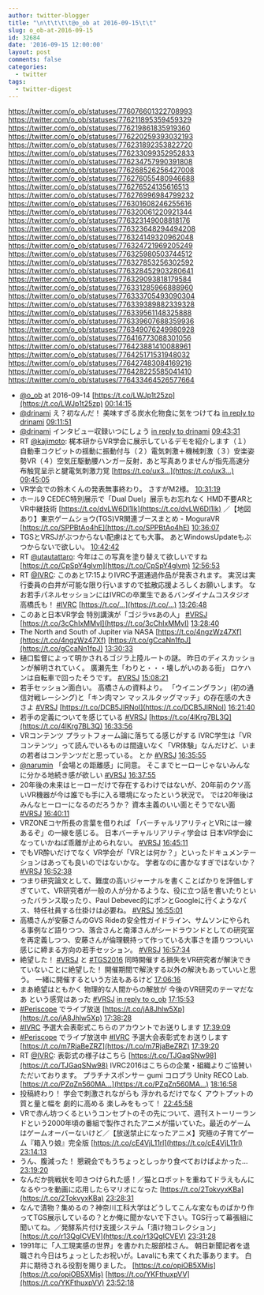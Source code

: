 ```yaml
---
author: twitter-blogger
title: "\n\t\t\t\t@o_ob at 2016-09-15\t\t"
slug: o_ob-at-2016-09-15
id: 32684
date: '2016-09-15 12:00:00'
layout: post
comments: false
categories:
  - twitter
tags:
  - twitter-digest
---
```


https://twitter.com/o_ob/statuses/776076601322708993 https://twitter.com/o_ob/statuses/776211895359459329 https://twitter.com/o_ob/statuses/776219861835919360 https://twitter.com/o_ob/statuses/776220259393032193 https://twitter.com/o_ob/statuses/776231892353822720 https://twitter.com/o_ob/statuses/776233099352952833 https://twitter.com/o_ob/statuses/776234757990391808 https://twitter.com/o_ob/statuses/776268526256427008 https://twitter.com/o_ob/statuses/776276055480946688 https://twitter.com/o_ob/statuses/776276524135616513 https://twitter.com/o_ob/statuses/776276996984799232 https://twitter.com/o_ob/statuses/776301608246255616 https://twitter.com/o_ob/statuses/776320061220921344 https://twitter.com/o_ob/statuses/776323149008818176 https://twitter.com/o_ob/statuses/776323648294494208 https://twitter.com/o_ob/statuses/776324149320962048 https://twitter.com/o_ob/statuses/776324721969205249 https://twitter.com/o_ob/statuses/776325980503744512 https://twitter.com/o_ob/statuses/776327853256302592 https://twitter.com/o_ob/statuses/776328452903280641 https://twitter.com/o_ob/statuses/776329093818179584 https://twitter.com/o_ob/statuses/776331285966888960 https://twitter.com/o_ob/statuses/776333705493090304 https://twitter.com/o_ob/statuses/776339389882339328 https://twitter.com/o_ob/statuses/776339561148325888 https://twitter.com/o_ob/statuses/776339607688359936 https://twitter.com/o_ob/statuses/776349076249980928 https://twitter.com/o_ob/statuses/776416773088301056 https://twitter.com/o_ob/statuses/776423881410088961 https://twitter.com/o_ob/statuses/776425171531948032 https://twitter.com/o_ob/statuses/776427483084169216 https://twitter.com/o_ob/statuses/776428225585041410 https://twitter.com/o_ob/statuses/776433464526577664  

*   [@o_ob](https://twitter.com/o_ob) at 2016-09-14 [https://t.co/LWJp1t25zp](https://t.co/LWJp1t25zp) [00:14:15](https://twitter.com/o_ob/statuses/776076601322708993)
*   [@drinami](https://twitter.com/drinami) え？初なんだ！ 美味すぎる炭水化物食に気をつけてね [in reply to drinami](https://twitter.com/drinami/statuses/776211579628982272) [09:11:51](https://twitter.com/o_ob/statuses/776211895359459329)
*   [@drinami](https://twitter.com/drinami) インタビュー収録いつにしょう [in reply to drinami](https://twitter.com/drinami/statuses/776213153529016320) [09:43:31](https://twitter.com/o_ob/statuses/776219861835919360)
*   RT [@kajimoto](https://twitter.com/kajimoto): 梶本研からVR学会に展示しているデモを紹介します（１）自動車コクピットの揺動に振動付与（２）電気刺激＋機械刺激（３）安楽姿勢VR（４）空気圧駆動腰ハンガー反射．あと写真ありませんが指先高速分布触覚呈示と腱電気刺激力覚 [https://t.co/ux3…](https://t.co/ux3…) [09:45:05](https://twitter.com/o_ob/statuses/776220259393032193)
*   VR学会での鈴木くんの発表無事終わり。 さすがM2様。 [10:31:19](https://twitter.com/o_ob/statuses/776231892353822720)
*   ホール9 CEDEC特別展示で「Dual Duel」展示もお忘れなく HMD不要ARとVR中継技術 [https://t.co/dvLW6Dl1lk](https://t.co/dvLW6Dl1lk) ／【地図あり】東京ゲームショウ(TGS)VR関連ブースまとめ - MoguraVR [https://t.co/SPPBtAo4hE](https://t.co/SPPBtAo4hE) [10:36:07](https://twitter.com/o_ob/statuses/776233099352952833)
*   TGSとVRSJがぶつからない配慮はとても大事。 あとWindowsUpdateもぶつからないで欲しい。 [10:42:42](https://twitter.com/o_ob/statuses/776234757990391808)
*   RT [@utautattaro](https://twitter.com/utautattaro): 今年はこの写真を塗り替えて欲しいですね [https://t.co/CpSpY4glvm](https://t.co/CpSpY4glvm) [12:56:53](https://twitter.com/o_ob/statuses/776268526256427008)
*   RT [@IVRC](https://twitter.com/IVRC): このあと17:15よりIVRC予選通過作品が発表されます。 実況は実行委員の白井が可能な限り行いますので拡散応援よろしくお願いします。 なお若手パネルセッションにはIVRCの卒業生であるバンダイナムコスタジオ高橋氏も！ [#IVRC](https://twitter.com/search?q=%23IVRC&src=hash) [https://t.co/…](https://t.co/…) [13:26:48](https://twitter.com/o_ob/statuses/776276055480946688)
*   このあと日本VR学会 特別講演が「ゴジラvsあの人」 [#VRSJ](https://twitter.com/search?q=%23VRSJ&src=hash) [https://t.co/3cChIxMMvI](https://t.co/3cChIxMMvI) [13:28:40](https://twitter.com/o_ob/statuses/776276524135616513)
*   The North and South of Jupiter via NASA [https://t.co/4ngzWz47Xf](https://t.co/4ngzWz47Xf) [https://t.co/gCcaNn1fpJ](https://t.co/gCcaNn1fpJ) [13:30:33](https://twitter.com/o_ob/statuses/776276996984799232)
*   樋口監督によって明かされるゴジラ上陸ルートの謎。 昨日のディスカッションが解明されていく。 廣瀬先生「わりと・・・壊しがいのある街」 ロケハンは自転車で回ったそうです。 [#VRSJ](https://twitter.com/search?q=%23VRSJ&src=hash) [15:08:21](https://twitter.com/o_ob/statuses/776301608246255616)
*   若手セッション面白い。 高橋さんの資料より。 「ウイニングラン」(初の通信対戦レーシング)と「キン肉マン マッスルタッグマッチ」の存在感の大きさよ [#VRSJ](https://twitter.com/search?q=%23VRSJ&src=hash) [https://t.co/DCB5JIRNoI](https://t.co/DCB5JIRNoI) [16:21:40](https://twitter.com/o_ob/statuses/776320061220921344)
*   若手の定義についてを感じている [#VRSJ](https://twitter.com/search?q=%23VRSJ&src=hash) [https://t.co/4lKrg7BL3Q](https://t.co/4lKrg7BL3Q) [16:33:56](https://twitter.com/o_ob/statuses/776323149008818176)
*   VRコンテンツ プラットフォーム論に落ちてる感じがする IVRC学生は「VRコンテンツ」って読んでいるものは間違いなく「VR体験」なんだけど、いまの若者はコンテンツだと思っている。 とか [#VRSJ](https://twitter.com/search?q=%23VRSJ&src=hash) [16:35:55](https://twitter.com/o_ob/statuses/776323648294494208)
*   [@narumin](https://twitter.com/narumin) 「会場との距離感」に同意。 そこまでヒーローじゃないみんなに分かる地続き感が欲しい [#VRSJ](https://twitter.com/search?q=%23VRSJ&src=hash) [16:37:55](https://twitter.com/o_ob/statuses/776324149320962048)
*   20年後の未来はヒーローだけで存在するわけではないが、20年前のクソ高いVR機器が今は誰でも手に入る環境になったという状況で。 では20年後はみんなヒーローになるのだろうか？ 資本主義のいい面とそうでない面 [#VRSJ](https://twitter.com/search?q=%23VRSJ&src=hash) [16:40:11](https://twitter.com/o_ob/statuses/776324721969205249)
*   VRZONEコヤ所長の言葉を借りれば 「バーチャルリアリティとVRには一線あるぞ」の一線を感じる。 日本バーチャルリアリティ学会は 日本VR学会になっていかねば乖離が止められない。 [#VRSJ](https://twitter.com/search?q=%23VRSJ&src=hash) [16:45:11](https://twitter.com/o_ob/statuses/776325980503744512)
*   でもVR酔いだけでなく VR学会が「VRとは何か？」といったドキュメンテーションはあっても良いのではないかな。 学者なのに書かなすぎではないか？ [#VRSJ](https://twitter.com/search?q=%23VRSJ&src=hash) [16:52:38](https://twitter.com/o_ob/statuses/776327853256302592)
*   つまり研究論文として、難度の高いジャーナルを書くことばかりを評価しすぎていて、VR研究者が一般の人が分かるような、役に立つ話を書いたりといったバランス取ったり、Paul Debevec的にポンとGoogleに行くようなパス、特任社員する仕掛けは必要ね。 [#VRSJ](https://twitter.com/search?q=%23VRSJ&src=hash) [16:55:01](https://twitter.com/o_ob/statuses/776328452903280641)
*   高橋さんが安藤さんのGVS Rideの安全性ガイドライン、サムソンにやられる事例など語りつつ、落合さんと南澤さんがシードラウンドとしての研究室を再定義しつつ、安藤さんが倫理観持って作っている大事さを語りつついい感じに締まる方向の若手セッション。 [#VRSJ](https://twitter.com/search?q=%23VRSJ&src=hash) [16:57:34](https://twitter.com/o_ob/statuses/776329093818179584)
*   絶望した！ [#VRSJ](https://twitter.com/search?q=%23VRSJ&src=hash) と [#TGS2016](https://twitter.com/search?q=%23TGS2016&src=hash) 同時開催する損失をVR研究者が解決できていないことに絶望した！ 開催期間で解決する以外の解決もあっていいと思う。 一緒に開催するという方法もあるけど [17:06:16](https://twitter.com/o_ob/statuses/776331285966888960)
*   まあ絶望はともかく 物理的な人間からの解放が 今後のVR研究のテーマだなあ という感覚はあった [#VRSJ](https://twitter.com/search?q=%23VRSJ&src=hash) [in reply to o_ob](https://twitter.com/o_ob/statuses/776331285966888960) [17:15:53](https://twitter.com/o_ob/statuses/776333705493090304)
*   [#Periscope](https://twitter.com/search?q=%23Periscope&src=hash) でライブ放送 [https://t.co/jA8Jhlw5Xp](https://t.co/jA8Jhlw5Xp) [17:38:28](https://twitter.com/o_ob/statuses/776339389882339328)
*   [#IVRC](https://twitter.com/search?q=%23IVRC&src=hash) 予選大会表彰式こちらのアカウントでお送りします [17:39:09](https://twitter.com/o_ob/statuses/776339561148325888)
*   [#Periscope](https://twitter.com/search?q=%23Periscope&src=hash) でライブ放送中 [#IVRC](https://twitter.com/search?q=%23IVRC&src=hash) 予選大会表彰式をお送りします [https://t.co/m7RjaBeZRZ](https://t.co/m7RjaBeZRZ) [17:39:20](https://twitter.com/o_ob/statuses/776339607688359936)
*   RT [@IVRC](https://twitter.com/IVRC): 表彰式の様子はこちら [https://t.co/TJGaqSNw98](https://t.co/TJGaqSNw98) IVRC2016はこちらの企業・組織よりご協賛いただいております。 プラチナスポンサー gumi コロプラ Unity RECO Lab. [https://t.co/PZqZn560MA…](https://t.co/PZqZn560MA…) [18:16:58](https://twitter.com/o_ob/statuses/776349076249980928)
*   投稿終わり！ 学会で刺激されながらも 浮かれるだけでなく アウトプットの質と量と幅を 劇的に高める 楽しみをもって！ [22:45:58](https://twitter.com/o_ob/statuses/776416773088301056)
*   VRで赤ん坊つくるというコンセプトのその先について、週刊ストーリーランドという2000年頃の番組で製作されたアニメが描いていた。最近のゲームはゲームオーバーないけど／【放送禁止になったアニメ】究極の子育てゲーム『箱入り娘』完全版 [https://t.co/cE4VjL11rl](https://t.co/cE4VjL11rl) [23:14:13](https://twitter.com/o_ob/statuses/776423881410088961)
*   うん、腹減った！ 懇親会でもうちょっとしっかり食べておけばよかった… [23:19:20](https://twitter.com/o_ob/statuses/776425171531948032)
*   なんだか挑戦状を叩きつけられた感！／猫とロボットを重ねてドラえもんになるやつを動画に応用したらマリオになった [https://t.co/2TokvyxKBa](https://t.co/2TokvyxKBa) [23:28:31](https://twitter.com/o_ob/statuses/776427483084169216)
*   なんで漬物？集めるの？神奈川工科大学はどうしてこんな変なものばかり作ってTGS展示しているの？とか俺に聞かないで下さい。TGS行って幕張組に聞いてね。／発酵系片付け支援システム「漬け物コレクション」 [https://t.co/r13QgICVEV](https://t.co/r13QgICVEV) [23:31:28](https://twitter.com/o_ob/statuses/776428225585041410)
*   1991年に「人工現実感の世界」を書かれた服部桂さん。 朝日新聞記者を退職され今日はちょっとしたお祝いが。Lavalにも来てくれた事あります。 白井に期待される役割を賜りました。 [https://t.co/opiOB5XMis](https://t.co/opiOB5XMis) [https://t.co/YKFthuxpVV](https://t.co/YKFthuxpVV) [23:52:18](https://twitter.com/o_ob/statuses/776433464526577664)